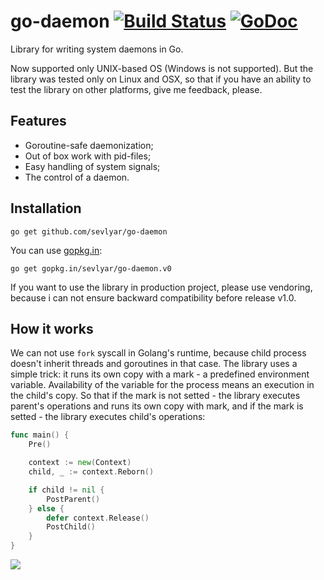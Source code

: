 # go-daemon [![Build Status](https://travis-ci.org/sevlyar/go-daemon.svg?branch=master)](https://travis-ci.org/sevlyar/go-daemon) [![GoDoc](https://godoc.org/github.com/sevlyar/go-daemon?status.svg)](https://godoc.org/github.com/sevlyar/go-daemon)

Library for writing system daemons in Go.

Now supported only UNIX-based OS (Windows is not supported). But the library was tested only on Linux
and OSX, so that if you have an ability to test the library on other platforms, give me feedback, please.

## Features

* Goroutine-safe daemonization;
* Out of box work with pid-files;
* Easy handling of system signals;
* The control of a daemon.

## Installation

	go get github.com/sevlyar/go-daemon

You can use [gopkg.in](http://labix.org/gopkg.in):

	go get gopkg.in/sevlyar/go-daemon.v0

If you want to use the library in production project, please use vendoring,
because i can not ensure backward compatibility before release v1.0.

## How it works

We can not use `fork` syscall in Golang's runtime, because child process doesn't inherit
threads and goroutines in that case. The library uses a simple trick: it runs its own copy with
a mark - a predefined environment variable. Availability of the variable for the process means
an execution in the child's copy. So that if the mark is not setted - the library executes
parent's operations and runs its own copy with mark, and if the mark is setted - the library
executes child's operations:

```go
func main() {
	Pre()

	context := new(Context)
	child, _ := context.Reborn()

	if child != nil {
		PostParent()
	} else {
		defer context.Release()
		PostChild()
	}
}
```

![](img/idea.png)

